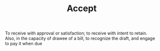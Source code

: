 ---
title: Accept
letter: A
permalink: "/definitions/accept.html"
body: To receive with approval or satisfaction; to receive with intent to retain.
  Also, in the capacity of drawee of a bill, to recognize the draft, and engage to
  pay it when due
published_at: '2018-07-07'
source: Black's Law Dictionary
layout: post
---